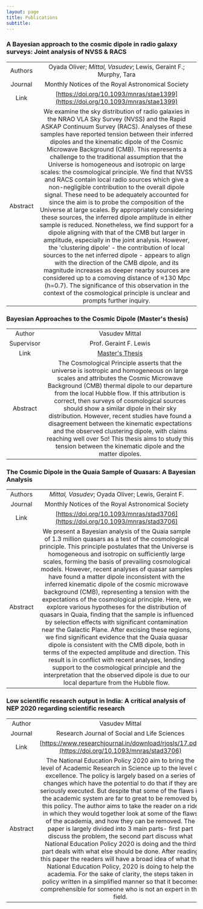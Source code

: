```yaml
---
layout: page
title: Publications
subtitle:
---
```


### A Bayesian approach to the cosmic dipole in radio galaxy surveys: Joint analysis of NVSS & RACS

| | |
|:---:|:---:|
| Authors| Oyada Oliver; *Mittal, Vasudev*; Lewis, Geraint F.; Murphy, Tara  | 
| Journal | Monthly Notices of the Royal Astronomical Society | 
| Link | [https://doi.org/10.1093/mnras/stae1399](https://doi.org/10.1093/mnras/stae1399) | 
| Abstract | We examine the sky distribution of radio galaxies in the NRAO VLA Sky Survey (NVSS) and the Rapid ASKAP Continuum Survey (RACS). Analyses of these samples have reported tension between their inferred dipoles and the kinematic dipole of the Cosmic Microwave Background (CMB). This represents a challenge to the traditional assumption that the Universe is homogeneous and isotropic on large scales: the cosmological principle. We find that NVSS and RACS contain local radio sources which give a non-negligible contribution to the overall dipole signal. These need to be adequately accounted for since the aim is to probe the composition of the Universe at large scales. By appropriately considering these sources, the inferred dipole amplitude in either sample is reduced. Nonetheless, we find support for a dipole aligning with that of the CMB but larger in amplitude, especially in the joint analysis. However, the 'clustering dipole' - the contribution of local sources to the net inferred dipole - appears to align with the direction of the CMB dipole, and its magnitude increases as deeper nearby sources are considered up to a comoving distance of ≈130 Mpc (h=0.7). The significance of this observation in the context of the cosmological principle is unclear and prompts further inquiry.|

### Bayesian Approaches to the Cosmic Dipole (Master's thesis)

| | |
|:---:|:---:|
| Author| Vasudev Mittal | 
| Supervisor | Prof. Geraint F. Lewis |
| Link       | [Master's Thesis](https://github.com/VasudevMittal/vasudevmittal.github.io/blob/master/assets/MittalV_Thesis.pdf) |
| Abstract | The Cosmological Principle asserts that the universe is isotropic and homogeneous on large scales and attributes the Cosmic Microwave Background (CMB) thermal dipole to our departure from the local Hubble flow. If this attribution is correct, then surveys of cosmological sources should show a similar dipole in their sky distribution. However, recent studies have found a disagreement between the kinematic expectations and the observed clustering dipole, with claims reaching well over 5σ! This thesis aims to study this tension between the kinematic dipole and the matter dipoles.|


### The Cosmic Dipole in the Quaia Sample of Quasars: A Bayesian Analysis

| | |
|:---:|:---:|
| Authors| *Mittal, Vasudev*; Oyada Oliver; Lewis, Geraint F.  | 
| Journal | Monthly Notices of the Royal Astronomical Society | 
| Link | [https://doi.org/10.1093/mnras/stad3706](https://doi.org/10.1093/mnras/stad3706) | 
| Abstract | We present a Bayesian analysis of the Quaia sample of 1.3 million quasars as a test of the cosmological principle. This principle postulates that the Universe is homogeneous and isotropic on sufficiently large scales, forming the basis of prevailing cosmological models. However, recent analyses of quasar samples have found a matter dipole inconsistent with the inferred kinematic dipole of the cosmic microwave background (CMB), representing a tension with the expectations of the cosmological principle. Here, we explore various hypotheses for the distribution of quasars in Quaia, finding that the sample is influenced by selection effects with significant contamination near the Galactic Plane. After excising these regions, we find significant evidence that the Quaia quasar dipole is consistent with the CMB dipole, both in terms of the expected amplitude and direction. This result is in conflict with recent analyses, lending support to the cosmological principle and the interpretation that the observed dipole is due to our local departure from the Hubble flow.|

### Low scientific research output in India: A critical analysis of NEP 2020 regarding scientific research

| | |
|:---:|:---:|
| Author| Vasudev Mittal | 
| Journal | Research Journal of Social and Life Sciences |
| Link    | [https://www.researchjournal.in/download/rjosls/17.pdf](https://doi.org/10.1093/mnras/stad3706)  |
| Abstract | The National Education Policy 2020 aim to bring the level of Academic Research in Science up to the level of excellence. The policy is largely based on a series of changes which have the potential to do that if they are seriously executed. But despite that some of the flaws in the academic system are far to great to be removed by this policy. The author aims to take the reader on a ride in which they would together look at some of the flaws of the academia, and how they can be removed. The paper is largely divided into 3 main parts- first part discuss the problem, the second part discuss what National Education Policy 2020 is doing and the third part deals with what else should be done. After reading this paper the readers will have a broad idea of what the National Education Policy, 2020 is doing to help the academia. For the sake of clarity, the steps taken in policy written in a simplified manner so that it becomes comprehensible for someone who is not an expert in the field.|
